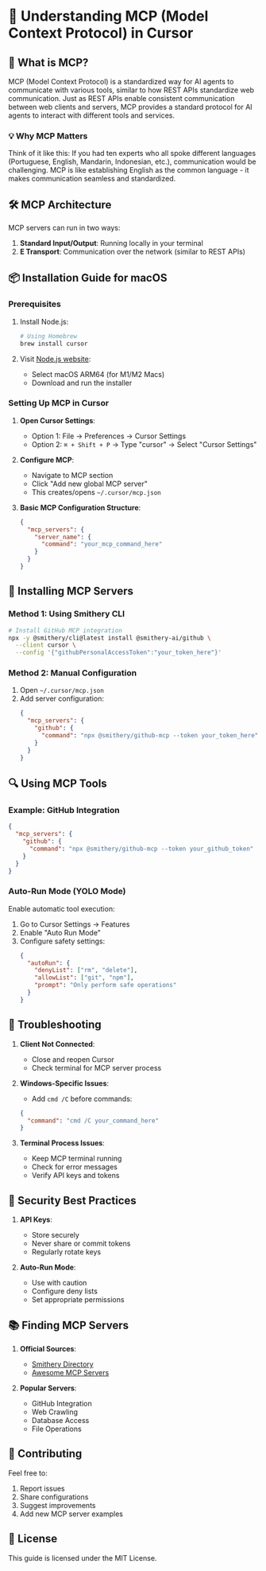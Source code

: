 # 🚀 Understanding MCP (Model Context Protocol) in Cursor

## 🤔 What is MCP?

MCP (Model Context Protocol) is a standardized way for AI agents to communicate with various tools, similar to how REST APIs standardize web communication. Just as REST APIs enable consistent communication between web clients and servers, MCP provides a standard protocol for AI agents to interact with different tools and services.

### 💡 Why MCP Matters

Think of it like this: If you had ten experts who all spoke different languages (Portuguese, English, Mandarin, Indonesian, etc.), communication would be challenging. MCP is like establishing English as the common language - it makes communication seamless and standardized.

## 🛠️ MCP Architecture

MCP servers can run in two ways:
1. **Standard Input/Output**: Running locally in your terminal
2. **E Transport**: Communication over the network (similar to REST APIs)

## 📦 Installation Guide for macOS

### Prerequisites
1. Install Node.js:
   ```bash
   # Using Homebrew
   brew install cursor
   ```
   
2. Visit [Node.js website](https://nodejs.org):
   - Select macOS ARM64 (for M1/M2 Macs)
   - Download and run the installer

### Setting Up MCP in Cursor

1. **Open Cursor Settings**:
   - Option 1: File → Preferences → Cursor Settings
   - Option 2: `⌘ + Shift + P` → Type "cursor" → Select "Cursor Settings"

2. **Configure MCP**:
   - Navigate to MCP section
   - Click "Add new global MCP server"
   - This creates/opens `~/.cursor/mcp.json`

3. **Basic MCP Configuration Structure**:
   ```json
   {
     "mcp_servers": {
       "server_name": {
         "command": "your_mcp_command_here"
       }
     }
   }
   ```

## 🔧 Installing MCP Servers

### Method 1: Using Smithery CLI
```bash
# Install GitHub MCP integration
npx -y @smithery/cli@latest install @smithery-ai/github \
  --client cursor \
  --config '{"githubPersonalAccessToken":"your_token_here"}'
```

### Method 2: Manual Configuration
1. Open `~/.cursor/mcp.json`
2. Add server configuration:
   ```json
   {
     "mcp_servers": {
       "github": {
         "command": "npx @smithery/github-mcp --token your_token_here"
       }
     }
   }
   ```

## 🔍 Using MCP Tools

### Example: GitHub Integration
```json
{
  "mcp_servers": {
    "github": {
      "command": "npx @smithery/github-mcp --token your_github_token"
    }
  }
}
```

### Auto-Run Mode (YOLO Mode)
Enable automatic tool execution:
1. Go to Cursor Settings → Features
2. Enable "Auto Run Mode"
3. Configure safety settings:
   ```json
   {
     "autoRun": {
       "denyList": ["rm", "delete"],
       "allowList": ["git", "npm"],
       "prompt": "Only perform safe operations"
     }
   }
   ```

## 🚨 Troubleshooting

1. **Client Not Connected**:
   - Close and reopen Cursor
   - Check terminal for MCP server process

2. **Windows-Specific Issues**:
   - Add `cmd /C` before commands:
   ```json
   {
     "command": "cmd /C your_command_here"
   }
   ```

3. **Terminal Process Issues**:
   - Keep MCP terminal running
   - Check for error messages
   - Verify API keys and tokens

## 🔐 Security Best Practices

1. **API Keys**:
   - Store securely
   - Never share or commit tokens
   - Regularly rotate keys

2. **Auto-Run Mode**:
   - Use with caution
   - Configure deny lists
   - Set appropriate permissions

## 📚 Finding MCP Servers

1. **Official Sources**:
   - [Smithery Directory](https://smithery.dev)
   - [Awesome MCP Servers](https://github.com/awesome-mcp/servers)

2. **Popular Servers**:
   - GitHub Integration
   - Web Crawling
   - Database Access
   - File Operations

## 🤝 Contributing

Feel free to:
1. Report issues
2. Share configurations
3. Suggest improvements
4. Add new MCP server examples

## 📄 License

This guide is licensed under the MIT License.